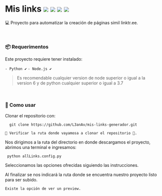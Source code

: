 # Mis links ![](https://img.shields.io/badge/version-%C3%BAltima-succes) ![](https://img.shields.io/badge/actualizaciones-en%20proceso-orange) ![](https://badgen.net/badge/icon/npm?icon=npm&label) ![](https://badgen.net/badge/icon/terminal?icon=terminal&label) 

💻 Proyecto para automatizar la creación de páginas simil linktr.ee.

<br>

### 📦 Requerimentos

Este proyecto requiere tener instalado:

`- Python ✔`
`- Node.js ✔`

> Es recomendable cualquier version de node superior o igual a la version 6 y de python cualquier superior o igual a 3.7

<br>

### 📃  Como usar

Clonar el repositorio con:

~~~
  git clone https://github.com/L3anAv/mis-links-generador.git
~~~

`👀 Verificar la ruta donde vayamosa a clonar el repositorio 👀.`

Nos dirigimos a la ruta del directorio en donde descargamos el proyecto, abrimos una terminal e ingresamos:

~~~
 python allLinks.config.py
~~~

Seleccionamos las opciones ofrecidas siguiendo las instrucciones.

Al finalizar se nos indicará la ruta donde se encuentra nuestro proyecto listo para ser subido.

`Existe la opción de ver un preview.`

<br>
